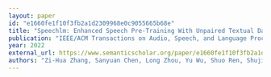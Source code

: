 ```yaml
---
layout: paper
id: "e1660fe1f10f3fb2a1d2309968e0c9055665b68e"
title: "Speechlm: Enhanced Speech Pre-Training With Unpaired Textual Data"
publication: "IEEE/ACM Transactions on Audio, Speech, and Language Processing"
year: 2022
external_url: https://www.semanticscholar.org/paper/e1660fe1f10f3fb2a1d2309968e0c9055665b68e
authors: "Zi-Hua Zhang, Sanyuan Chen, Long Zhou, Yu Wu, Shuo Ren, Shujie Liu, Zhuoyuan Yao, Xun Gong, Lirong Dai, Jinyu Li, Furu Wei"
---
```

